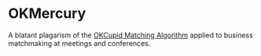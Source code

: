 # OKMercury

A blatant plagarism of the [OKCupid Matching Algorithm](http://www.okcupid.com/help/match-percentages) applied to 
business matchmaking at meetings and conferences.

